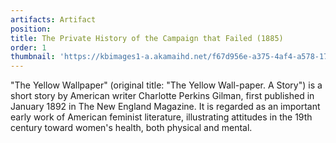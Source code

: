 ```yaml
---
artifacts: Artifact
position:
title: The Private History of the Campaign that Failed (1885)
order: 1
thumbnail: 'https://kbimages1-a.akamaihd.net/f67d956e-a375-4af4-a578-175334971d64/353/569/90/False/the-private-history-of-a-campaign-that-failed.jpg'
---
```


"The Yellow Wallpaper" (original title: "The Yellow Wall-paper. A Story") is a short story by American writer Charlotte Perkins Gilman, first published in January 1892 in The New England Magazine. It is regarded as an important early work of American feminist literature, illustrating attitudes in the 19th century toward women's health, both physical and mental.
